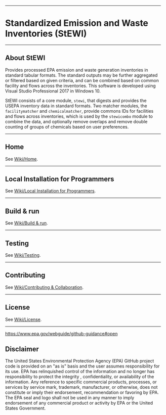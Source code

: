***
# Standardized Emission and Waste Inventories (StEWI)
***
## About StEWI
Provides processed EPA emission and waste generation inventories in standard tabular formats. The standard outputs may be  further aggregated or filtered based on given criteria, and can be combined based on common facility and flows across the inventories. This software is developed using Visual Studio Professional 2017 in Windows 10.

StEWI consists of a core module, `stewi`, that digests and provides the USEPA inventory data in standard formats. Two matcher modules, the `facilitymatcher` and `chemicalmatcher`, provide commons IDs for facilities and flows across inventories, which is used by the `stewicombo` module to combine the data, and optionally remove overlaps and remove double counting of groups of chemicals based on user preferences.
***
## Home
See [Wiki/Home](https://github.com/USEPA/standardizedinventories/wiki).
***
## Local Installation for Programmers
See [Wiki/Local Installation for Programmers](https://github.com/USEPA/standardizedinventories/wiki/Local-Installation-for-Programmers).
***
## Build & run
See [Wiki/Build & run](https://github.com/USEPA/standardizedinventories/wiki/Build-&-Run).
***
## Testing
See [Wiki/Testing](https://github.com/USEPA/standardizedinventories/wiki/Testing).
***
## Contributing
See [Wiki/Contributing & Collaboration](https://github.com/USEPA/standardizedinventories/wiki/Contributing).
***
## License
See [Wiki/License](https://github.com/USEPA/standardizedinventories/wiki/License).
***

https://www.epa.gov/webguide/github-guidance#open

## Disclaimer
The United States Environmental Protection Agency (EPA) GitHub project code is provided on an "as is" basis 
and the user assumes responsibility for its use.  EPA has relinquished control of the information and no longer 
has responsibility to protect the integrity , confidentiality, or availability of the information. 
Any reference to specific commercial products, processes, or services by service mark, trademark, manufacturer, 
or otherwise, does not constitute or imply their endorsement, recommendation or favoring by EPA.  
The EPA seal and logo shall not be used in any manner to imply endorsement of any commercial product or activity 
by EPA or the United States Government.
